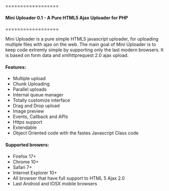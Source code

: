 ==================
#### Mini Uploader 0.1 - A Pure HTML5 Ajax Uploader for PHP
==================

Mini Uploader is a pure simple HTML5 javascript uploader, for uploading multiple files with ajax on the web. 
The main goal of Mini Uploader is to keep code extremly simple by supporting only the last modern browsers.
It is based on form data and xmlhttprequest 2.0 ajax upload.

#### Features:
-   Multiple upload
-   Chunk Uploading
-   Parallel uploads
-   Internal queue manager
-   Totally customize interface
-   Drag and Drop upload
-   Image preview 
-   Events, Callback and APIs
-   Https support
-   Extendable
-   Object Oriented code with the fastes Javascript Class code

#### Supported browers:
-   Firefox 17+
-   Chrome 10+
-   Safari 7+
-   Internet Explorer 10+
-   All browser that have full support to HTML 5 Ajax 2.0
-   Last Android and IOSX mobile browsers